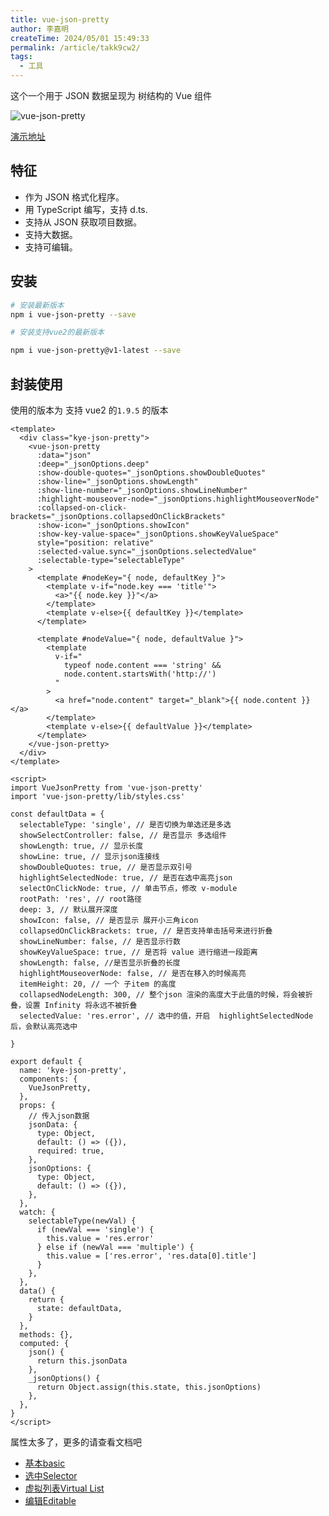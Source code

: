 ```yaml
---
title: vue-json-pretty
author: 李嘉明
createTime: 2024/05/01 15:49:33
permalink: /article/takk9cw2/
tags:
  - 工具
---
```


这个一个用于 JSON 数据呈现为 树结构的 Vue 组件

![vue-json-pretty](/images/screenshot.png)

[演示地址](https://leezng.github.io/vue-json-pretty/)

## 特征

- 作为 JSON 格式化程序。
- 用 TypeScript 编写，支持 d.ts.
- 支持从 JSON 获取项目数据。
- 支持大数据。
- 支持可编辑。

## 安装

```bash
# 安装最新版本
npm i vue-json-pretty --save

# 安装支持vue2的最新版本

npm i vue-json-pretty@v1-latest --save
```

## 封装使用

使用的版本为 支持 vue2 的`1.9.5` 的版本
```vue
<template>
  <div class="kye-json-pretty">
    <vue-json-pretty
      :data="json"
      :deep="_jsonOptions.deep"
      :show-double-quotes="_jsonOptions.showDoubleQuotes"
      :show-line="_jsonOptions.showLength"
      :show-line-number="_jsonOptions.showLineNumber"
      :highlight-mouseover-node="_jsonOptions.highlightMouseoverNode"
      :collapsed-on-click-brackets="_jsonOptions.collapsedOnClickBrackets"
      :show-icon="_jsonOptions.showIcon"
      :show-key-value-space="_jsonOptions.showKeyValueSpace"
      style="position: relative"
      :selected-value.sync="_jsonOptions.selectedValue"
      :selectable-type="selectableType"
    >
      <template #nodeKey="{ node, defaultKey }">
        <template v-if="node.key === 'title'">
          <a>"{{ node.key }}"</a>
        </template>
        <template v-else>{{ defaultKey }}</template>
      </template>

      <template #nodeValue="{ node, defaultValue }">
        <template
          v-if="
            typeof node.content === 'string' &&
            node.content.startsWith('http://')
          "
        >
          <a href="node.content" target="_blank">{{ node.content }}</a>
        </template>
        <template v-else>{{ defaultValue }}</template>
      </template>
    </vue-json-pretty>
  </div>
</template>

<script>
import VueJsonPretty from 'vue-json-pretty'
import 'vue-json-pretty/lib/styles.css'

const defaultData = {
  selectableType: 'single', // 是否切换为单选还是多选
  showSelectController: false, // 是否显示 多选组件
  showLength: true, // 显示长度
  showLine: true, // 显示json连接线
  showDoubleQuotes: true, // 是否显示双引号
  highlightSelectedNode: true, // 是否在选中高亮json
  selectOnClickNode: true, // 单击节点，修改 v-module
  rootPath: 'res', // root路径
  deep: 3, // 默认展开深度
  showIcon: false, // 是否显示 展开小三角icon
  collapsedOnClickBrackets: true, // 是否支持单击括号来进行折叠
  showLineNumber: false, // 是否显示行数
  showKeyValueSpace: true, // 是否将 value 进行缩进一段距离
  showLength: false, //是否显示折叠的长度
  highlightMouseoverNode: false, // 是否在移入的时候高亮
  itemHeight: 20, // 一个 子item 的高度
  collapsedNodeLength: 300, // 整个json 渲染的高度大于此值的时候，将会被折叠，设置 Infinity 将永远不被折叠
  selectedValue: 'res.error', // 选中的值，开启  highlightSelectedNode 后，会默认高亮选中

}

export default {
  name: 'kye-json-pretty',
  components: {
    VueJsonPretty,
  },
  props: {
    // 传入json数据
    jsonData: {
      type: Object,
      default: () => ({}),
      required: true,
    },
    jsonOptions: {
      type: Object,
      default: () => ({}),
    },
  },
  watch: {
    selectableType(newVal) {
      if (newVal === 'single') {
        this.value = 'res.error'
      } else if (newVal === 'multiple') {
        this.value = ['res.error', 'res.data[0].title']
      }
    },
  },
  data() {
    return {
      state: defaultData,
    }
  },
  methods: {},
  computed: {
    json() {
      return this.jsonData
    },
    _jsonOptions() {
      return Object.assign(this.state, this.jsonOptions)
    },
  },
}
</script>
```


属性太多了，更多的请查看文档吧

- [基本basic](https://github.com/leezng/vue-json-pretty/blob/v1.9.5/example/Basic.vue)
- [选中Selector](https://github.com/leezng/vue-json-pretty/blob/v1.9.5/example/SelectControl.vue)
- [虚拟列表Virtual List](https://github.com/leezng/vue-json-pretty/blob/v1.9.5/example/VirtualList.vue)
- [编辑Editable](https://github.com/leezng/vue-json-pretty/blob/v1.9.5/example/Editable.vue)